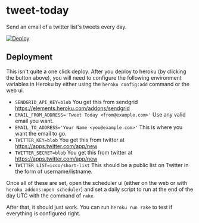 # tweet-today

Send an email of a twitter list's tweets every day.

[![Deploy](https://www.herokucdn.com/deploy/button.svg)](https://heroku.com/deploy)

## Deployment

This isn't quite a one click deploy. After you deploy to heroku (by clicking the button above), you will need to configure the following environment variables in Heroku by either using the `heroku config:add` command or the web ui.

 - `SENDGRID_API_KEY=blob` You get this from sendgrid https://elements.heroku.com/addons/sendgrid 
 - `EMAIL_FROM_ADDRESS='Tweet Today <from@example.com>'` Use any valid email you want.
 - `EMAIL_TO_ADDRESS='Your Name <you@example.com>'` This is where you want the email to go.
 - `TWITTER_KEY=blob` You get this from twitter at https://apps.twitter.com/app/new
 - `TWITTER_SECRET=blob` You get this from twitter at https://apps.twitter.com/app/new
 - `TWITTER_LIST=icco/short-list` This should be a public list on Twitter in the form of username/listname.

 Once all of these are set, open the scheduler ui (either on the web or with `heroku addons:open scheduler`) and set a daily script to run at the end of the day UTC with the command of `rake`.

 After that, it should just work. You can run `heroku run rake` to test if everything is configured right.
